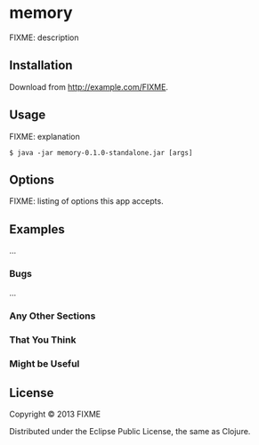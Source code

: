 # memory

FIXME: description

## Installation

Download from http://example.com/FIXME.

## Usage

FIXME: explanation

    $ java -jar memory-0.1.0-standalone.jar [args]

## Options

FIXME: listing of options this app accepts.

## Examples

...

### Bugs

...

### Any Other Sections
### That You Think
### Might be Useful

## License

Copyright © 2013 FIXME

Distributed under the Eclipse Public License, the same as Clojure.
